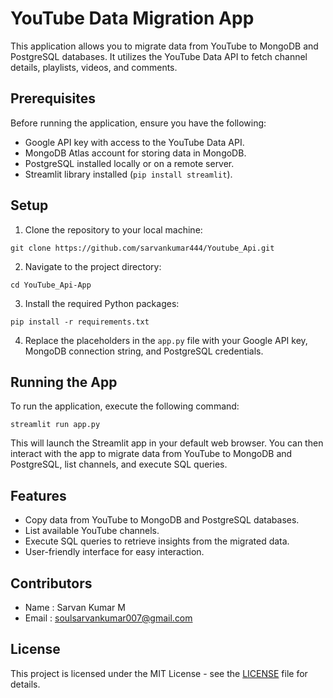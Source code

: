 
# YouTube Data Migration App

This application allows you to migrate data from YouTube to MongoDB and PostgreSQL databases. It utilizes the YouTube Data API to fetch channel details, playlists, videos, and comments.

## Prerequisites

Before running the application, ensure you have the following:

- Google API key with access to the YouTube Data API.
- MongoDB Atlas account for storing data in MongoDB.
- PostgreSQL installed locally or on a remote server.
- Streamlit library installed (`pip install streamlit`).

## Setup

1. Clone the repository to your local machine:

```
git clone https://github.com/sarvankumar444/Youtube_Api.git
```

2. Navigate to the project directory:

```
cd YouTube_Api-App
```

3. Install the required Python packages:

```
pip install -r requirements.txt
```

4. Replace the placeholders in the `app.py` file with your Google API key, MongoDB connection string, and PostgreSQL credentials.

## Running the App

To run the application, execute the following command:

```
streamlit run app.py
```

This will launch the Streamlit app in your default web browser. You can then interact with the app to migrate data from YouTube to MongoDB and PostgreSQL, list channels, and execute SQL queries.

## Features

- Copy data from YouTube to MongoDB and PostgreSQL databases.
- List available YouTube channels.
- Execute SQL queries to retrieve insights from the migrated data.
- User-friendly interface for easy interaction.

## Contributors

- Name : Sarvan Kumar M
- Email : soulsarvankumar007@gmail.com

## License

This project is licensed under the MIT License - see the [LICENSE](LICENSE) file for details.
